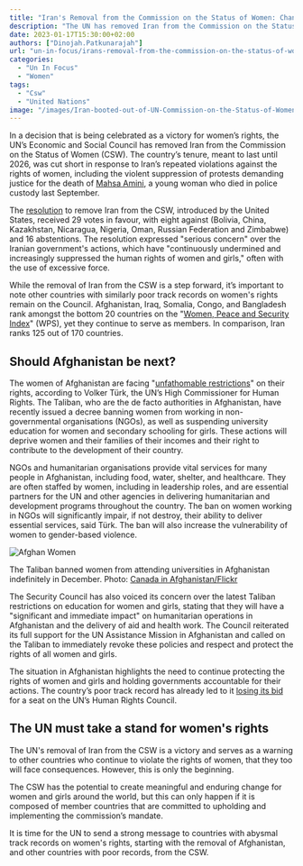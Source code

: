 ```yaml
---
title: "Iran's Removal from the Commission on the Status of Women: Change in Membership Standards?"
description: "The UN has removed Iran from the Commission on the Status of Women for violations against women's rights, but many countries with poor records remain on the council."
date: 2023-01-17T15:30:00+02:00
authors: ["Dinojah.Patkunarajah"]
url: "un-in-focus/irans-removal-from-the-commission-on-the-status-of-women-change-in-membership-standards"
categories:
  - "Un In Focus"
  - "Women"
tags:
  - "Csw"
  - "United Nations"
image: "/images/Iran-booted-out-of-UN-Commission-on-the-Status-of-Women.jpg"
---
```

In a decision that is being celebrated as a victory for women’s rights, the UN’s Economic and Social Council has removed Iran from the Commission on the Status of Women (CSW). The country’s tenure, meant to last until 2026, was cut short in response to Iran’s repeated violations against the rights of women, including the violent suppression of protests demanding justice for the death of [Mahsa Amini](https://un-aligned.org/human-rights/zahhak-to-iran-has-ferdowsi-prophesied-the-future-of-the-republic/), a young woman who died in police custody last September.

The [resolution](https://media.un.org/en/asset/k18/k18xk659tl) to remove Iran from the CSW, introduced by the United States, received 29 votes in favour, with eight against (Bolivia, China, Kazakhstan, Nicaragua, Nigeria, Oman, Russian Federation and Zimbabwe) and 16 abstentions. The resolution expressed "serious concern" over the Iranian government's actions, which have "continuously undermined and increasingly suppressed the human rights of women and girls," often with the use of excessive force.

While the removal of Iran from the CSW is a step forward, it’s important to note other countries with similarly poor track records on women's rights remain on the Council. Afghanistan, Iraq, Somalia, Congo, and Bangladesh rank amongst the bottom 20 countries on the "[Women, Peace and Security Index](https://giwps.georgetown.edu/wp-content/uploads/2021/10/WPS-Index-2021-Summary.pdf)" (WPS), yet they continue to serve as members. In comparison, Iran ranks 125 out of 170 countries.

## **Should Afghanistan be next?**

The women of Afghanistan are facing "[unfathomable restrictions](https://news.un.org/en/story/2022/12/1132022)" on their rights, according to Volker Türk, the UN’s High Commissioner for Human Rights. The Taliban, who are the de facto authorities in Afghanistan, have recently issued a decree banning women from working in non-governmental organisations (NGOs), as well as suspending university education for women and secondary schooling for girls. These actions will deprive women and their families of their incomes and their right to contribute to the development of their country.

NGOs and humanitarian organisations provide vital services for many people in Afghanistan, including food, water, shelter, and healthcare. They are often staffed by women, including in leadership roles, and are essential partners for the UN and other agencies in delivering humanitarian and development programs throughout the country. The ban on women working in NGOs will significantly impair, if not destroy, their ability to deliver essential services, said Türk. The ban will also increase the vulnerability of women to gender-based violence.

![Afghan Women](/images/Afghan-Women.jpg)

The Taliban banned women from attending universities in Afghanistan indefinitely in December. Photo: [Canada in Afghanistan/Flickr](https://www.flickr.com/photos/camafghanistancam/)


The Security Council has also voiced its concern over the latest Taliban restrictions on education for women and girls, stating that they will have a "significant and immediate impact" on humanitarian operations in Afghanistan and the delivery of aid and health work. The Council reiterated its full support for the UN Assistance Mission in Afghanistan and called on the Taliban to immediately revoke these policies and respect and protect the rights of all women and girls.

The situation in Afghanistan highlights the need to continue protecting the rights of women and girls and holding governments accountable for their actions. The country’s poor track record has already led to it [losing its bid](https://www.un.org/en/ga/77/meetings/elections/hrc.shtml) for a seat on the UN’s Human Rights Council.

## **The UN must take a stand for women's rights**

The UN's removal of Iran from the CSW is a victory and serves as a warning to other countries who continue to violate the rights of women, that they too will face consequences. However, this is only the beginning.

The CSW has the potential to create meaningful and enduring change for women and girls around the world, but this can only happen if it is composed of member countries that are committed to upholding and implementing the commission’s mandate.

It is time for the UN to send a strong message to countries with abysmal track records on women's rights, starting with the removal of Afghanistan, and other countries with poor records, from the CSW.
